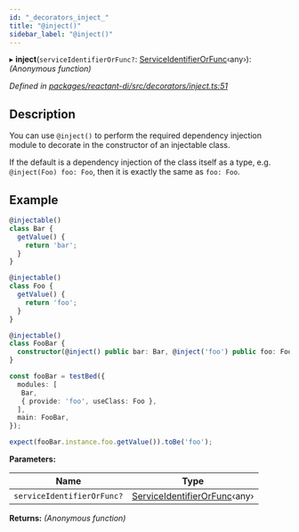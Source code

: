 ```yaml
---
id: "_decorators_inject_"
title: "@inject()"
sidebar_label: "@inject()"
---
```


▸ **inject**(`serviceIdentifierOrFunc?`: [ServiceIdentifierOrFunc](_interfaces_.md#serviceidentifierorfunc)‹any›): *(Anonymous function)*

*Defined in [packages/reactant-di/src/decorators/inject.ts:51](https://github.com/unadlib/reactant/blob/823b9da/packages/reactant-di/src/decorators/inject.ts#L51)*

## Description

You can use `@inject()` to perform the required dependency injection module to decorate in the constructor of an injectable class.

If the default is a dependency injection of the class itself as a type, e.g. `@inject(Foo) foo: Foo`, then it is exactly the same as `foo: Foo`.

## Example

```ts
@injectable()
class Bar {
  getValue() {
    return 'bar';
  }
}

@injectable()
class Foo {
  getValue() {
    return 'foo';
  }
}

@injectable()
class FooBar {
  constructor(@inject() public bar: Bar, @inject('foo') public foo: Foo) {}
}

const fooBar = testBed({
  modules: [
   Bar,
   { provide: 'foo', useClass: Foo },
  ],
  main: FooBar,
});

expect(fooBar.instance.foo.getValue()).toBe('foo');
```

**Parameters:**

Name | Type |
------ | ------ |
`serviceIdentifierOrFunc?` | [ServiceIdentifierOrFunc](_interfaces_.md#serviceidentifierorfunc)‹any› |

**Returns:** *(Anonymous function)*
